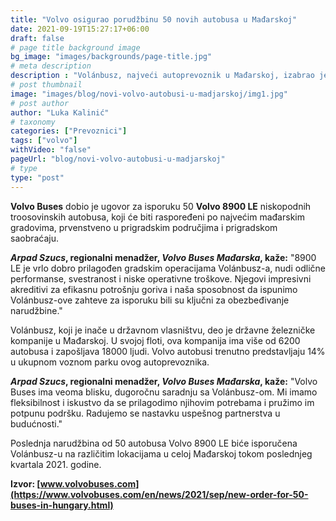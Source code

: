 ```yaml
---
title: "Volvo osigurao porudžbinu 50 novih autobusa u Mađarskoj"
date: 2021-09-19T15:27:17+06:00
draft: false
# page title background image
bg_image: "images/backgrounds/page-title.jpg"
# meta description
description : "Volánbusz, najveći autoprevoznik u Mađarskoj, izabrao je Volvo kao partnera za isporuku 50 novih autobusa Volvo 8900 LE nakon tendera na kojem je učestvovalo nekoliko potencijalnih partnera. Isporuka je zakazana za četvrti kvartal 2021. godine"
# post thumbnail
image: "images/blog/novi-volvo-autobusi-u-madjarskoj/img1.jpg"
# post author
author: "Luka Kalinić"
# taxonomy
categories: ["Prevoznici"]
tags: ["volvo"]
withVideo: "false"
pageUrl: "blog/novi-volvo-autobusi-u-madjarskoj"
# type
type: "post"
---
```


**Volvo Buses** dobio je ugovor za isporuku 50 **Volvo 8900 LE** niskopodnih troosovinskih autobusa, koji će biti raspoređeni po najvećim mađarskim gradovima, prvenstveno u prigradskim područjima i prigradskom saobraćaju.

***Arpad Szucs*, regionalni menadžer, *Volvo Buses Mađarska*, kaže:** "8900 LE je vrlo dobro prilagođen gradskim operacijama Volánbusz-a, nudi odlične performanse, svestranost i niske operativne troškove. Njegovi impresivni akreditivi za efikasnu potrošnju goriva i naša sposobnost da ispunimo Volánbusz-ove zahteve za isporuku bili su ključni za obezbeđivanje narudžbine."

Volánbusz, koji je inače u državnom vlasništvu, deo je državne železničke kompanije u Mađarskoj. U svojoj floti, ova kompanija ima više od 6200 autobusa i zapošljava 18000 ljudi. Volvo autobusi trenutno predstavljaju 14% u ukupnom voznom parku ovog autoprevoznika.

***Arpad Szucs*, regionalni menadžer, *Volvo Buses Mađarska*, kaže:** "Volvo Buses ima veoma blisku, dugoročnu saradnju sa Volánbusz-om. Mi imamo fleksibilnost i iskustvo da se prilagodimo njihovim potrebama i pružimo im potpunu podršku. Radujemo se nastavku uspešnog partnerstva u budućnosti."

Poslednja narudžbina od 50 autobusa Volvo 8900 LE biće isporučena Volánbusz-u na različitim lokacijama u celoj Mađarskoj tokom poslednjeg kvartala 2021. godine.

**Izvor: [www.volvobuses.com](https://www.volvobuses.com/en/news/2021/sep/new-order-for-50-buses-in-hungary.html)**